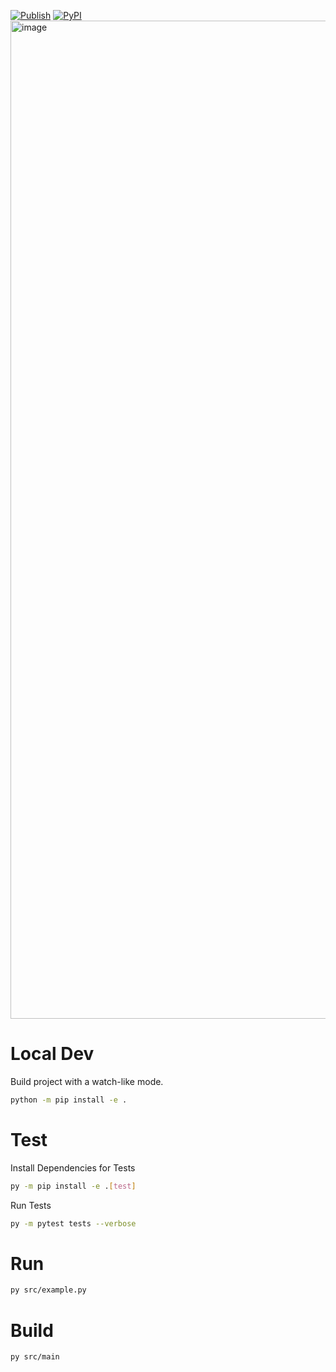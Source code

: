 [![Publish](https://github.com/worldpwn/process-time-azure-devops/actions/workflows/publish.yml/badge.svg)](https://github.com/worldpwn/process-time-azure-devops/actions/workflows/publish.yml)
<a href="https://pypi.org/project/process-time-azure-devops/"><img alt="PyPI" src="https://img.shields.io/pypi/v/process-time-azure-devops"></a>
<img width="1597" alt="image" src="https://github.com/worldpwn/process-time-azure-devops/assets/6351780/d8adb7ce-e284-48e2-a56b-65ead73b17a6">

# Local Dev
Build project with a watch-like mode.

```bash
python -m pip install -e .
```
# Test
Install Dependencies for Tests
```bash
py -m pip install -e .[test]
```
Run Tests
```bash
py -m pytest tests --verbose
```
# Run
```bash
py src/example.py
```

# Build
```bash
py src/main
```
